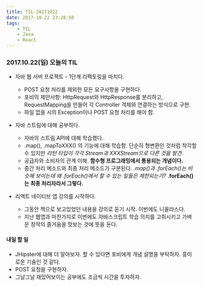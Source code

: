 ```yaml
---
title: TIL-20171022
date: 2017-10-22 23:28:50
tags:
    - TIL
    - Java
    - React
---
```


### 2017.10.22(일) 오늘의 TIL

* 자바 웹 서버 프로젝트 - 1단계 리팩토링을 마치다. 
    * POST 요청 처리를 제외한 모든 요구사항을 구현하다.
    * 포비의 제안사항: HttpRequest와 HttpResponse를 분리하고, RequestMapping을 만들어 각 Controller 객체와 연결하는 방식으로 구현.
    * 파일 없을 시의 Exception이나 POST 요청 처리를 해야 함. 

* 자바 스트림에 대해 공부하다.
    * 자바의 스트림 API에 대해 학습했다.
    * .map(), .mapToXXX() 의 기능에 대해 학습함. 단순히 형변환인 것처럼 착각할 수 있지만 *리턴 타입이 각각 Stream과 XXXStream으로 다른 것을 발견.*
    * 공급자와 소비자의 관계 이해. **함수형 프로그래밍에서 통용되는 개념이다.** 
    * 중간 처리 메소드와 최종 처리 메소드가 구분된다. *.map()과 .forEach()는 비슷해 보이는데 왜 .forEach()에서 할 수 있는 일들은 제한되는가?* **.forEach()는 최종 처리자라서 그렇다.**

* 리액트 네이티브 앱 강의를 시작하다.
    * 그동안 책으로 보고있었던 내용을 강의로 듣기 시작. 이번에도 니꼴라스다. 
    * 지난 웹앱과 마찬가지로 이번에도 자바스크립트 학습 의지를 고취시키고 가벼운 창작의 즐거움을 맛보는 것에 뜻을 둔다.

#### 내일 할 일
* JHipster에 대해 더 알아보자. 할 수 있다면 포비에게 개념 설명을 부탁하자. 흥미로운 기술인 것 같다.
* POST 요청을 구현하자. 
* 그날그날 재밌어보이는 공부에도 조금씩 시간을 투자하자. 


